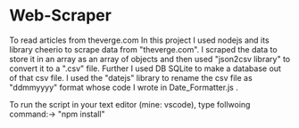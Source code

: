 # Web-Scraper
To read articles from theverge.com
In this project I used nodejs and its library cheerio to scrape data from "theverge.com".
I scraped the data to store it in an array as an array of objects and then used "json2csv library" to convert it to a ".csv" file.
Further I used DB SQLite to make a database out of that csv file.
I used the "datejs" library to rename the csv file as "ddmmyyyy" format whose code I wrote in Date_Formatter.js .

To run the script in your text editor (mine: vscode), type follwoing command:->
                           "npm install"
